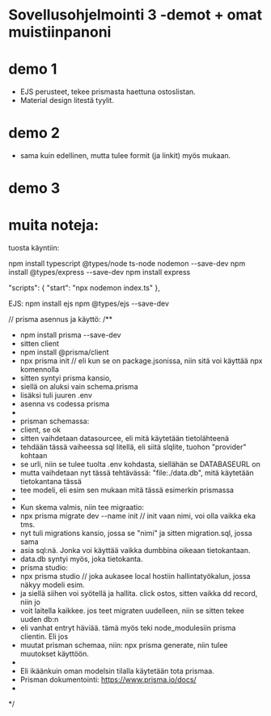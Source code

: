 # Sovellusohjelmointi 3 -demot + omat muistiinpanoni

# demo 1
- EJS perusteet, tekee prismasta haettuna ostoslistan.
- Material design litestä tyylit.

# demo 2
- sama kuin edellinen, mutta tulee formit (ja linkit) myös mukaan.

# demo 3


# muita noteja:

tuosta käyntiin:

npm install typescript @types/node ts-node nodemon --save-dev
npm install @types/express --save-dev
npm install express
 
  "scripts": {
    "start": "npx nodemon index.ts"
  },

EJS:
npm install ejs
npm @types/ejs --save-dev

// prisma asennus ja käyttö:
/**
 * npm install prisma --save-dev
 * sitten client
 * npm install @prisma/client
 * npx prisma init // eli kun se on package.jsonissa, niin sitä voi käyttää npx komennolla
 * sitten syntyi prisma kansio,
 * siellä on aluksi vain schema.prisma
 * lisäksi tuli juuren .env
 * asenna vs codessa prisma
 * 
 * prisman schemassa:
 * client, se ok
 * sitten vaihdetaan datasourcee, eli mitä käytetään tietolähteenä
 * tehdään tässä vaiheessa sql litellä, eli siitä slqlite, tuohon "provider" kohtaan
 * se urli, niin se tulee tuolta .env kohdasta, siellähän se DATABASEURL on
 * mutta vaihdetaan nyt tässä tehtävässä: "file:./data.db", mitä käytetään tietokantana tässä
 * tee modeli, eli esim sen mukaan mitä tässä esimerkin prismassa
 * 
 * Kun skema valmis, niin tee migraatio:
 * npx prisma migrate dev --name init // init vaan nimi, voi olla vaikka eka tms.
 * nyt tuli migrations kansio, jossa se "nimi" ja sitten migration.sql, jossa sama
 * asia sql:nä. Jonka voi käyttää vaikka dumbbina oikeaan tietokantaan.
 * data.db syntyi myös, joka tietokanta.
 * prisma studio:
 * npx prisma studio // joka aukasee local hostiin hallintatyökalun, jossa näkyy modeli esim.
 * ja siellä siihen voi syötellä ja hallita. click ostos, sitten vaikka dd record, niin jo
 * voit laitella kaikkee. jos teet migraten uudelleen, niin se sitten tekee uuden db:n
 * eli vanhat entryt häviää. tämä myös teki node_modulesiin prisma clientin. Eli jos 
 * muutat prisman schemaa, niin: npx prisma generate, niin tulee muutokset käyttöön.
 * 
 * Eli ikäänkuin oman modelsin tilalla käytetään tota prismaa.
 * Prisman dokumentointi: https://www.prisma.io/docs/
 * 
 
 */


